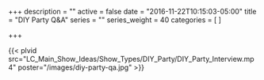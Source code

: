 +++
description = ""
active = false
date = "2016-11-22T10:15:03-05:00"
title = "DIY Party Q&A"
series = ""
series_weight = 40
categories = [
]

+++

{{< plvid src="LC_Main_Show_Ideas/Show_Types/DIY_Party/DIY_Party_Interview.mp4" poster="/images/diy-party-qa.jpg" >}}
